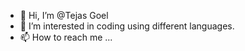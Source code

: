 - 👋 Hi, I’m @Tejas Goel
- 👀 I’m interested in coding using different languages.
- 📫 How to reach me ...

<!---
Computermindzz/Computermindzz is a ✨ special ✨ repository because its `README.md` (this file) appears on your GitHub profile.
You can click the Preview link to take a look at your changes.
--->

